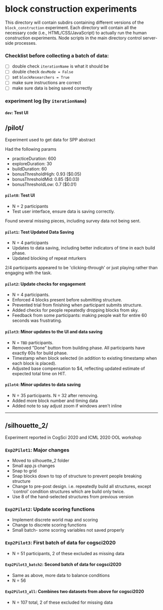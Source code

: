 # block construction experiments

This directory will contain subdirs containing different versions of the `block_construction` experiment. Each directory will contain all the necessary code (i.e., HTML/CSS/JavaScript) to actually run the human construction experiments. Node scripts in the main directory control server-side processes.

### Checklist before collecting a batch of data: 
- [ ]  double check `iterationName` is what it should be
- [ ] double check `devMode = False`
- [ ] set `blockResearchers = True`
- [ ] make sure instructions are correct
- [ ] make sure data is being saved correctly

### experiment log (by `iterationName`)

#### `dev`: Test UI

## /pilot/
Experiment used to get data for SPP abstract

Had the following params
- practiceDuration: 600
- exploreDuration: 30
- buildDuration: 60
- bonusThresholdHigh: 0.93 ($0.05)
- bonusThresholdMid: 0.85 ($0.03)
- bonusThresholdLow: 0.7 ($0.01)


#### `pilot0`: Test UI

- N = 2 participants
- Test user interface, ensure data is saving correctly.

Found several missing pieces, including survey data not being sent.

#### `pilot1`: Test Updated Data Saving

- N = 4 participants
- Updates to data saving, including better indicators of time in each build phase.
- Updated blocking of repeat mturkers

2/4 participants appeared to be 'clicking-through' or just playing rather than engaging with the task.

#### `pilot2`: Update checks for engagement

- N = 4 participants.
- Enforced 4 blocks present before submitting structure.
- Prevented trial from finishing when participant submits structure. 
- Added checks for people repeatedly dropping blocks from sky.
- Feedback from some participants: making people wait for entire 60 seconds was frustrating. 

#### `pilot3`: Minor updates to the UI and data saving
- N = `TBD` participants.
- Removed "Done" button from building phase. All participants have exactly 60s for build phase.
- Timestamp when block selected (in addition to existing timestamp when each block is placed).
- Adjusted base compensation to $4, reflecting updated estimate of expected total time on HIT.

#### `pilot4`: Minor updates to data saving
- N = 35 participants. N = 32 after removing.
- Added more block number and timing data
- Added note to say adjust zoom if windows aren't inline


_______________________________________________________________
## /silhouette_2/
Experiment reported in CogSci 2020 and ICML 2020 OOL workshop


### `Exp2Pilot1`: Major changes
- Moved to silhouette_2 folder
- Small app.js changes
- Snap to grid
- Snap blocks down to top of structure to prevent people breaking structure
- Change to pre-post design. i.e. repeatedly build all structures, except 'control' condition structures which are build only twice.
- Use 8 of the hand-selected structures from previous version

### `Exp2Pilot2`: Update scoring functions
- Implement discrete world map and scoring
- Change to discrete scoring functions
- Small batch- some scoring variables not saved properly

### `Exp2Pilot3`: First batch of data for cogsci2020
- N = 51 participants, 2 of these excluded as missing data

#### `Exp2Pilot3_batch2`: Second batch of data for cogsci2020
- Same as above, more data to balance conditions
- N = 56

#### `Exp2Pilot3_all`: Combines two datasets from above for cogsci2020
- N = 107 total, 2 of these excluded for missing data
